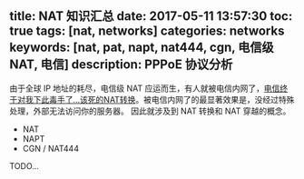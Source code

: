 title: NAT 知识汇总
date: 2017-05-11 13:57:30
toc: true
tags: [nat, networks]
categories: networks
keywords: [nat, pat, napt, nat444, cgn, 电信级NAT, 电信]
description: PPPoE 协议分析
------

由于全球 IP 地址的耗尽，电信级 NAT 应运而生，有人就被电信内网了，[电信终于对我下此毒手了…该死的NAT转换](https://www.mokeyjay.com/archives/503)。被电信内网了的最显著效果是，没经过特殊处理，外部无法访问你的服务器。
因此就涉及到 NAT 转换和 NAT 穿越的概念。

* NAT
* NAPT
* CGN / NAT444

TODO...
